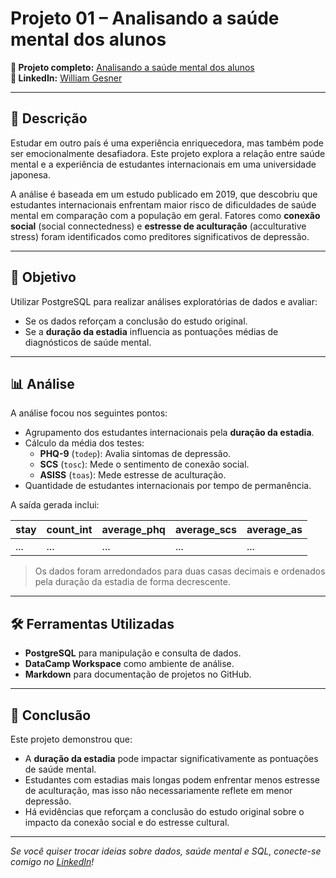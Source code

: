 # Projeto 01 – Analisando a saúde mental dos alunos

**🔗 Projeto completo:** [Analisando a saúde mental dos alunos](https://www.datacamp.com/datalab/w/edf058ec-3715-48ff-a7ed-45a8dd5d3187/edit)  
**👤 LinkedIn:** [William Gesner](https://www.linkedin.com/in/william-gesner/)

---

## 🧠 Descrição

Estudar em outro país é uma experiência enriquecedora, mas também pode ser emocionalmente desafiadora. Este projeto explora a relação entre saúde mental e a experiência de estudantes internacionais em uma universidade japonesa.

A análise é baseada em um estudo publicado em 2019, que descobriu que estudantes internacionais enfrentam maior risco de dificuldades de saúde mental em comparação com a população em geral. Fatores como **conexão social** (social connectedness) e **estresse de aculturação** (acculturative stress) foram identificados como preditores significativos de depressão.

---

## 🎯 Objetivo

Utilizar PostgreSQL para realizar análises exploratórias de dados e avaliar:

- Se os dados reforçam a conclusão do estudo original.
- Se a **duração da estadia** influencia as pontuações médias de diagnósticos de saúde mental.

---

## 📊 Análise

A análise focou nos seguintes pontos:

- Agrupamento dos estudantes internacionais pela **duração da estadia**.
- Cálculo da média dos testes:
  - **PHQ-9** (`todep`): Avalia sintomas de depressão.
  - **SCS** (`tosc`): Mede o sentimento de conexão social.
  - **ASISS** (`toas`): Mede estresse de aculturação.
- Quantidade de estudantes internacionais por tempo de permanência.

A saída gerada inclui:

| stay | count_int | average_phq | average_scs | average_as |
|------|------------|----------------|----------------|---------------|
| ...  | ...        | ...            | ...            | ...           |

> Os dados foram arredondados para duas casas decimais e ordenados pela duração da estadia de forma decrescente.

---

## 🛠️ Ferramentas Utilizadas

- **PostgreSQL** para manipulação e consulta de dados.
- **DataCamp Workspace** como ambiente de análise.
- **Markdown** para documentação de projetos no GitHub.

---

## 📌 Conclusão

Este projeto demonstrou que:
- A **duração da estadia** pode impactar significativamente as pontuações de saúde mental.
- Estudantes com estadias mais longas podem enfrentar menos estresse de aculturação, mas isso não necessariamente reflete em menor depressão.
- Há evidências que reforçam a conclusão do estudo original sobre o impacto da conexão social e do estresse cultural.

---

*Se você quiser trocar ideias sobre dados, saúde mental e SQL, conecte-se comigo no [LinkedIn](https://www.linkedin.com/in/william-gesner/)!*
